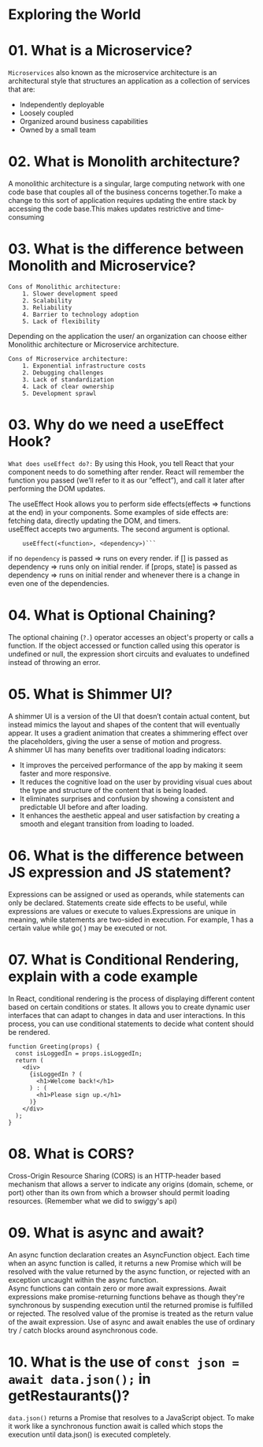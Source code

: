 # Exploring the World

# 01. What is a Microservice?

`Microservices` also known as the microservice architecture is an architectural style that structures an application as a collection of services that are:<br>

- Independently deployable
- Loosely coupled
- Organized around business capabilities
- Owned by a small team

# 02. What is Monolith architecture?

A monolithic architecture is a singular, large computing network with one code base that couples all of the business concerns together.To make a change to this sort of application requires updating the entire stack by accessing the code base.This makes updates restrictive and time-consuming<br>

# 03. What is the difference between Monolith and Microservice?

```
Cons of Monolithic architecture:
    1. Slower development speed
    2. Scalability
    3. Reliability
    4. Barrier to technology adoption
    5. Lack of flexibility
```

Depending on the application the user/ an organization can choose either Monolithic architecture or Microservice architecture.

```
Cons of Microservice architecture:
    1. Exponential infrastructure costs
    2. Debugging challenges
    3. Lack of standardization
    4. Lack of clear ownership
    5. Development sprawl
```

# 03. Why do we need a useEffect Hook?

`What does useEffect do?:` By using this Hook, you tell React that your component needs to do something after render. React will remember the function you passed (we’ll refer to it as our “effect”), and call it later after performing the DOM updates.<br>

The useEffect Hook allows you to perform side effects(effects => functions at the end) in your components. Some examples of side effects are: fetching data, directly updating the DOM, and timers.<br>
useEffect accepts two arguments. The second argument is optional.

````
    useEffect(<function>, <dependency>)```
````

if no `dependency` is passed => runs on every render.
if [] is passed as dependency => runs only on initial render.
if [props, state] is passed as dependency => runs on initial render and whenever there is a change in even one of the dependencies.

# 04. What is Optional Chaining?

The optional chaining (`?.`) operator accesses an object's property or calls a function. If the object accessed or function called using this operator is undefined or null, the expression short circuits and evaluates to undefined instead of throwing an error.

# 05. What is Shimmer UI?

A shimmer UI is a version of the UI that doesn’t contain actual content, but instead mimics the layout and shapes of the content that will eventually appear. It uses a gradient animation that creates a shimmering effect over the placeholders, giving the user a sense of motion and progress.<br>
A shimmer UI has many benefits over traditional loading indicators:

- It improves the perceived performance of the app by making it seem faster and more responsive.
- It reduces the cognitive load on the user by providing visual cues about the type and structure of the content that is being loaded.
- It eliminates surprises and confusion by showing a consistent and predictable UI before and after loading.
- It enhances the aesthetic appeal and user satisfaction by creating a smooth and elegant transition from loading to loaded.

# 06. What is the difference between JS expression and JS statement?

Expressions can be assigned or used as operands, while statements can only be declared.
Statements create side effects to be useful, while expressions are values or execute to values.Expressions are unique in meaning, while statements are two-sided in execution. For example, 1 has a certain value while go( ) may be executed or not.

# 07. What is Conditional Rendering, explain with a code example

In React, conditional rendering is the process of displaying different content based on certain conditions or states. It allows you to create dynamic user interfaces that can adapt to changes in data and user interactions. In this process, you can use conditional statements to decide what content should be rendered.

```
function Greeting(props) {
  const isLoggedIn = props.isLoggedIn;
  return (
    <div>
      {isLoggedIn ? (
        <h1>Welcome back!</h1>
      ) : (
        <h1>Please sign up.</h1>
      )}
    </div>
  );
}
```

# 08. What is CORS?

Cross-Origin Resource Sharing (CORS) is an HTTP-header based mechanism that allows a server to indicate any origins (domain, scheme, or port) other than its own from which a browser should permit loading resources. (Remember what we did to swiggy's api)

# 09. What is async and await?

An async function declaration creates an AsyncFunction object. Each time when an async function is called, it returns a new Promise which will be resolved with the value returned by the async function, or rejected with an exception uncaught within the async function.
<br>
Async functions can contain zero or more await expressions. Await expressions make promise-returning functions behave as though they're synchronous by suspending execution until the returned promise is fulfilled or rejected. The resolved value of the promise is treated as the return value of the await expression. Use of async and await enables the use of ordinary try / catch blocks around asynchronous code.

# 10. What is the use of `const json = await data.json();` in getRestaurants()?

`data.json()` returns a Promise that resolves to a JavaScript object. To make it work like a synchronous function await is called which stops the execution until data.json() is executed completely.
